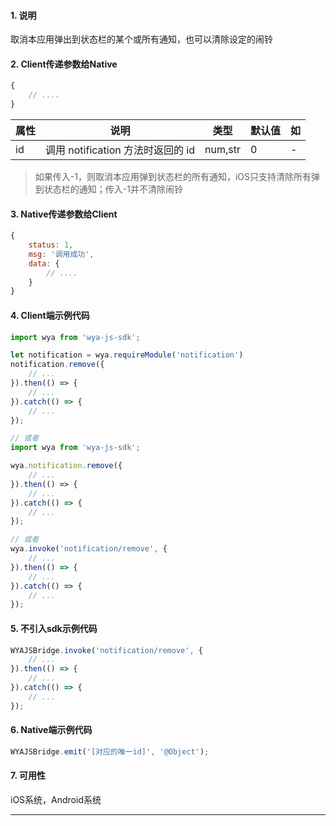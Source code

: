 #### 1. 说明

取消本应用弹出到状态栏的某个或所有通知，也可以清除设定的闹铃

#### 2. Client传递参数给Native

```javascript
{
	// ....
}
```


属性 | 说明 | 类型 | 默认值 | 如
---|---|---|---|---
id | 调用 notification 方法时返回的 id | num,str | 0 | -

> 如果传入-1，则取消本应用弹到状态栏的所有通知，iOS只支持清除所有弹到状态栏的通知；传入-1并不清除闹铃

#### 3. Native传递参数给Client

```javascript
{
	status: 1,
	msg: '调用成功',
	data: {
		// ....
	}
}
```

#### 4. Client端示例代码

```javascript
import wya from 'wya-js-sdk';

let notification = wya.requireModule('notification')
notification.remove({
	// ...
}).then(() => {
	// ...
}).catch(() => {
	// ...
});

// 或者
import wya from 'wya-js-sdk';

wya.notification.remove({
	// ...
}).then(() => {
	// ...
}).catch(() => {
	// ...
});

// 或者
wya.invoke('notification/remove', {
	// ...
}).then(() => {
	// ...
}).catch(() => {
	// ...
});
```

#### 5. 不引入sdk示例代码

```javascript
WYAJSBridge.invoke('notification/remove', {
	// ...
}).then(() => {
	// ...
}).catch(() => {
	// ...
});
```

#### 6. Native端示例代码

```javascript
WYAJSBridge.emit('[对应的唯一id]', '@Object');
```

#### 7. 可用性

iOS系统，Android系统

---------

